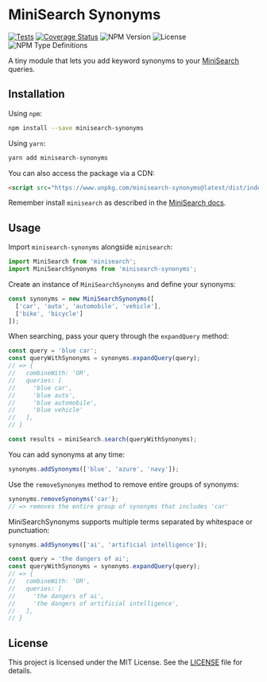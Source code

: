 # MiniSearch Synonyms

[![Tests](https://github.com/pazdera/minisearch-synonyms/actions/workflows/tests.yml/badge.svg)](https://github.com/pazdera/minisearch-synonyms/actions/workflows/tests.yml)
[![Coverage Status](https://coveralls.io/repos/github/pazdera/minisearch-synonyms/badge.svg?branch=main)](https://coveralls.io/github/pazdera/minisearch-synonyms?branch=main)
![NPM Version](https://img.shields.io/npm/v/minisearch-synonyms)
![License](https://img.shields.io/npm/l/minisearch-synonyms)
![NPM Type Definitions](https://img.shields.io/npm/types/minisearch-synonyms)

A tiny module that lets you add keyword synonyms to your [MiniSearch](https://github.com/lucaong/minisearch) queries.

## Installation

Using `npm`:

```bash
npm install --save minisearch-synonyms
```

Using `yarn`:

```bash
yarn add minisearch-synonyms
```

You can also access the package via a CDN:

```html
<script src="https://www.unpkg.com/minisearch-synonyms@latest/dist/index.global.js"></script>
```

Remember install `minisearch` as described in the [MiniSearch docs](https://github.com/lucaong/minisearch#installation).

## Usage

Import `minisearch-synonyms` alongside `minisearch`:

```typescript
import MiniSearch from 'minisearch';
import MiniSearchSynonyms from 'minisearch-synonyms';
```

Create an instance of `MiniSearchSynonyms` and define your synonyms:

```typescript
const synonyms = new MiniSearchSynonyms([
  ['car', 'auto', 'automobile', 'vehicle'],
  ['bike', 'bicycle']
]);
```

When searching, pass your query through the `expandQuery` method:

```typescript
const query = 'blue car';
const queryWithSynonyms = synonyms.expandQuery(query);
// => {
//   combineWith: 'OR',
//   queries: [
//     'blue car',
//     'blue auto',
//     'blue automobile',
//     'blue vehicle'
//   ],
// }

const results = miniSearch.search(queryWithSynonyms);
```

You can add synonyms at any time:

```typescript
synonyms.addSynonyms(['blue', 'azure', 'navy']);
```

Use the `removeSynonyms` method to remove entire groups of synonyms:

```typescript
synonyms.removeSynonyms('car');
// => removes the entire group of synonyms that includes 'car'
```

MiniSearchSynonyms supports multiple terms separated by whitespace or punctuation:

```typescript
synonyms.addSynonyms(['ai', 'artificial intelligence']);

const query = 'the dangers of ai';
const queryWithSynonyms = synonyms.expandQuery(query);
// => {
//   combineWith: 'OR',
//   queries: [
//     'the dangers of ai',
//     'the dangers of artificial intelligence',
//   ],
// }
```

## License

This project is licensed under the MIT License. See the [LICENSE](LICENSE) file for details.
